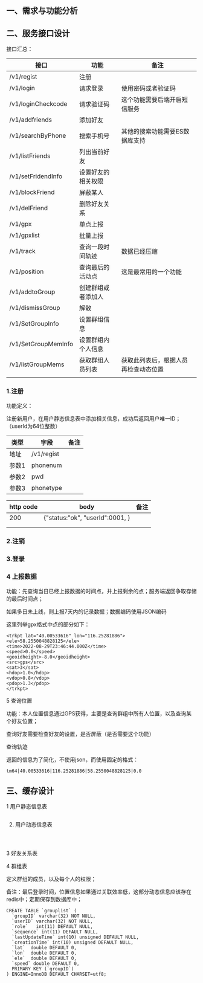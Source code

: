 ## 一、需求与功能分析



## 二、服务接口设计

接口汇总：

| 接口                | 功能               | 备注                                 |
| ------------------- | ------------------ | ------------------------------------ |
| /v1/regist          | 注册               |                                      |
| /v1/login           | 请求登录           | 使用密码或者验证码                   |
| /v1/loginCheckcode  | 请求验证码         | 这个功能需要后端开启短信服务         |
| /v1/addfriends      | 添加好友           |                                      |
| /v1/searchByPhone   | 搜索手机号         | 其他的搜索功能需要ES数据库支持       |
| /v1/listFriends     | 列出当前好友       |                                      |
| /v1/setFridendInfo  | 设置好友的相关权限 |                                      |
| /v1/blockFriend     | 屏蔽某人           |                                      |
| /v1/delFriend       | 删除好友关系       |                                      |
| /v1/gpx             | 单点上报           |                                      |
| /v1/gpxlist         | 批量上报           |                                      |
| /v1/track           | 查询一段时间轨迹   | 数据已经压缩                         |
| /v1/position        | 查询最后的活动点   | 这是最常用的一个功能                 |
| /v1/addtoGroup      | 创建群组或者添加人 |                                      |
| /v1/dismissGroup    | 解散               |                                      |
| /v1/SetGroupInfo    | 设置群组信息       |                                      |
| /v1/SetGroupMemInfo | 设置群组内个人信息 |                                      |
| /v1/listGroupMems   | 获取群组人员列表   | 获取此列表后，根据人员再检查动态位置 |
|                     |                    |                                      |



### 1.注册

功能定义：

注册新用户，在用户静态信息表中添加相关信息，成功后返回用户唯一ID；（userId为64位整数）

| 类型  | 字段       | 备注 |
| ----- | ---------- | ---- |
| 地址  | /v1/regist |      |
| 参数1 | phonenum   |      |
| 参数2 | pwd        |      |
| 参数3 | phonetype  |      |



| http code | body                            | 备注 |
| --------- | ------------------------------- | ---- |
| 200       | {"status:"ok", "userId":0001, } |      |
|           |                                 |      |
|           |                                 |      |



### 2.注销



### 3.登录



### 4 上报数据

功能：先查询当日已经上报数据的时间点，并上报剩余的点；服务端返回争取存储的最后时间点；

如果多日未上线，则上报7天内的记录数据；数据编码使用JSON编码

这里列举gpx格式中点的部分如下：

```
<trkpt lat="40.00533616" lon="116.25281886">
<ele>58.2550048828125</ele>
<time>2022-08-29T23:46:44.000Z</time>
<speed>0.0</speed>
<geoidheight>-8.0</geoidheight>
<src>gps</src>
<sat>3</sat>
<hdop>1.0</hdop>
<vdop>0.8</vdop>
<pdop>1.3</pdop>
</trkpt>
```

5 查询位置

功能：本人位置信息通过GPS获得，主要是查询群组中所有人位置，以及查询某个好友位置；

查询好友需要检查好友的设置，是否屏蔽（是否需要这个功能）









查询轨迹

返回的信息为了简化，不使用json，而使用固定的格式：

```
tm64|40.00533616|116.25281886|58.2550048828125|0.0
```







## 三、缓存设计

1 用户静态信息表

```sql

```

2. 用户动态信息表

```

  
```

3 好友关系表



4 群组表

定义群组的成员，以及每个人的权限；

备注：最后登录时间，位置信息如果通过关联效率低，这部分动态信息应该存在redis中；定期保存到数据库中；

```
CREATE TABLE `grouplist` (
  `groupID` varchar(32) NOT NULL,
  `userID` varchar(32) NOT NULL,
  `role`   int(11) DEFAULT NULL,
  `sequence` int(11) DEFAULT NULL,
  `lastUpdateTime` int(10) unsigned DEFAULT NULL,
  `creationTime` int(10) unsigned DEFAULT NULL,
  `lat`  double DEFAULT 0,
  `lon`  double DEFAULT 0,
  `ele`  double DEFAULT 0,
  `speed` double DEFAULT 0,
  PRIMARY KEY (`groupID`)
) ENGINE=InnoDB DEFAULT CHARSET=utf8;
```



